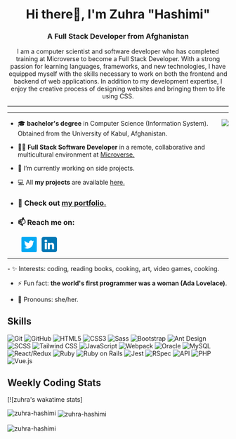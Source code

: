 <h1 align="center"> Hi there👋, I'm Zuhra "Hashimi"</h1>
<h3 align="center">A Full Stack Developer from Afghanistan</h3>

<p align="center">I am a computer scientist and software developer who has completed training at Microverse to become a Full Stack Developer. With a strong passion for learning languages, frameworks, and new technologies, I have equipped myself with the skills necessary to work on both the frontend and backend of web applications. In addition to my development expertise, I enjoy the creative process of designing websites and bringing them to life using CSS.</p>


---

<div align="center">
  <! -- <img src="https://badges.pufler.dev/visits/ZuhRa-HashiMi/ZuhRa-HashiMil?color=3f37c9">
  
</div>

---

<img align="right" src="https://media2.giphy.com/media/L1R1tvI9svkIWwpVYr/giphy.gif?cid=790b76112be03f92de5e356ca9c83066f76d54710feb3b75&rid=giphy.gif&ct=g">
	
- 🎓 **bachelor's degree** in Computer Science (Information System). Obtained from the University of Kabul, Afghanistan.

- 👩‍💻 **Full Stack Software Developer** in a remote, collaborative and multicultural environment at [Microverse.](https://github.com/microverseinc)
- 🌱 I’m currently working on side projects.

- 💻 All **my projects** are available [here.](https://github.com/ZuhRa-HashiMi?tab=repositories)

- ### 🚀 Check out [my portfolio.](https://jade-granita-be9cc0.netlify.app/)

- ### 📫 Reach me on:

<p align="left">
&nbsp; &nbsp; &nbsp; &nbsp; <a href="https://twitter.com/zuhrahashimi4" target="_blank"><img align="center" src="./images/twitter.png" alt="twitter" width="35" /></a> &nbsp;
<a href="https://www.linkedin.com/in/zuhra-hashimi/" target="_blank"><img align="center" src="./images/linkedin.png" alt="linkedin" width="35" /></a> &nbsp;
	<hr>
- ✨ Interests: coding, reading books, cooking, art, video games, cooking.

- ⚡ Fun fact: **the world's first programmer was a woman (Ada Lovelace)**.

- 👩 Pronouns: she/her.

<h2 align="left">Skills</h2>
<p align="left">
<div>
	<img height="50" src="https://user-images.githubusercontent.com/25181517/117364277-fc4eb280-aebd-11eb-8769-a3583c6a2037.png" alt="Git" title="Git" />
	<img height="50" src="https://user-images.githubusercontent.com/25181517/117364276-fc4eb280-aebd-11eb-92ba-8a6ef74b7313.png" alt="GitHub" title="GitHub" />
	<img height="50" src="https://user-images.githubusercontent.com/25181517/117447535-f00a3a00-af3d-11eb-89bf-45aaf56dbaf1.png" alt="HTML5" title="HTML5" />
	<img height="50" src="https://user-images.githubusercontent.com/25181517/117447663-0fa16280-af3e-11eb-8677-bcf8e4f8e298.png" alt="CSS3" title="CSS3" />
	<img height="50" src="https://github.com/get-icon/geticon/raw/master/icons/sass.svg" alt="Sass" title="Sass" />
	<img height="50" src="https://user-images.githubusercontent.com/25181517/121402101-c89df700-c959-11eb-8b4a-bbadf9e84b30.png" alt="Bootstrap" title="Bootstrap" />
	<img height="50" src="https://user-images.githubusercontent.com/25181517/121993097-0d824180-cdb3-11eb-9c3a-d9d93f8b3c13.png" alt="Ant Design" title="Ant Design" />
	<img height="50" src="https://user-images.githubusercontent.com/25181517/121993163-2e4a9700-cdb3-11eb-956f-56de79c52c0f.png" alt="SCSS" title="SCSS" />
	<img height="50" src="https://user-images.githubusercontent.com/25181517/121993284-75488b80-cdb3-11eb-903a-3f4dc8ad7983.png" alt="Tailwind CSS" title="Tailwind CSS" />
	<img height="50" src="https://user-images.githubusercontent.com/25181517/117447155-6a868a00-af3d-11eb-9cfe-245df15c9f3f.png" alt="JavaScript" title="JavaScript" />
	<img height="50" src="https://github.com/get-icon/geticon/raw/master/icons/webpack.svg" alt="Webpack" title="Webpack" />
	<img height="50" src="https://user-images.githubusercontent.com/25181517/117208736-bdedc080-adf5-11eb-912f-61c7d43705f6.png" alt="Oracle" title="Oracle" />
	<img height="50" src="https://github.com/get-icon/geticon/raw/master/icons/mysql.svg" alt="MySQL" title="MySQL" />
	<img height="50" src="https://user-images.githubusercontent.com/25181517/124010456-f8f17000-d9e9-11eb-97be-5a312fa87514.png" alt="React/Redux" title="React/Redux" />
	<img height="50" src="https://user-images.githubusercontent.com/25181517/119790170-3e007f80-bee3-11eb-847f-7e3e8bbd3f0e.png" alt="Ruby" title="Ruby" />
	<img height="50" src="https://user-images.githubusercontent.com/25181517/121401983-6de3fb00-c959-11eb-9ef5-8f0e03e20a46.png" alt="Ruby on Rails" title="Ruby on Rails" />
	<img height="50" src="https://user-images.githubusercontent.com/25181517/121993364-9e691c00-cdb3-11eb-8971-f8e8023c0f4d.png" alt="Jest" title="Jest" />
	<img height="50" src="https://user-images.githubusercontent.com/25181517/121993440-d0e2e780-cdb3-11eb-8f59-d508835a3b56.png" alt="RSpec" title="RSpec" />
	<img height="50" src="https://user-images.githubusercontent.com/25181517/124011662-4a25b180-d9eb-11eb-9c5d-3450512a4c6b.png" alt="API" title="API" />
	<img height="50" src="https://github.com/get-icon/geticon/raw/master/icons/php.svg" alt="PHP" title="PHP" />
	<img height="50" src="https://user-images.githubusercontent.com/25181517/125372805-6124b300-e38f-11eb-8240-995bb7a104cc.png" alt="Vue.js" title="Vue.js" />
</div>
</p>


<h2>Weekly Coding Stats</h2>


[![zuhra's wakatime stats]<p><img align="left" src="https://github-readme-stats.vercel.app/api/top-langs?username=zuhra-hashimi&show_icons=true&locale=en&layout=compact" alt="zuhra-hashimi" /></p>

<p>&nbsp;<img align="center" src="https://github-readme-stats.vercel.app/api?username=zuhra-hashimi&show_icons=true&locale=en" alt="zuhra-hashimi" /></p>

<p><img align="center" src="https://github-readme-streak-stats.herokuapp.com/?user=zuhra-hashimi&" alt="zuhra-hashimi" /></p>
